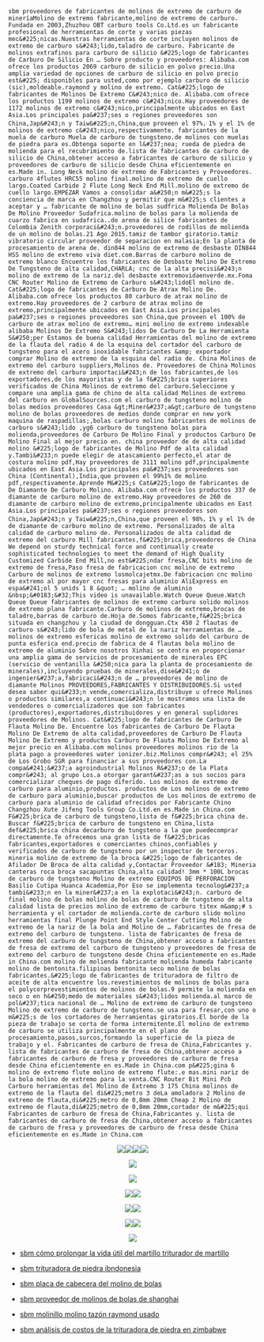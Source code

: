 
```
sbm proveedores de fabricantes de molinos de extremo de carburo de mineríaMolino de extremo fabricante,molino de extremo de carburo. Fundada en 2003,Zhuzhou OBT carburo tools Co.Ltd.es un fabricante profesional de herramientas de corte y varias piezas mec&#225;nicas.Nuestras herramientas de corte incluyen molinos de extremo de carburo s&#243;lido,taladro de carburo. Fabricante de molinos extrafinos para carburo de silicio &#225;logo de fabricantes de Carburo De Silicio En … Sobre producto y proveedores: Alibaba.com ofrece los productos 2069 carburo de silicio en polvo precio.Una amplia variedad de opciones de carburo de silicio en polvo precio est&#225; disponibles para usted,como por ejemplo carburo de silicio (sic),moldeable.raymond y molino de extremo. Cat&#225;logo de fabricantes de Molinos De Extremo C&#243;nico de. Alibaba.com ofrece los productos 1199 molinos de extremo c&#243;nico.Hay proveedores de 1172 molinos de extremo c&#243;nico,principalmente ubicados en East Asia.Los principales pa&#237;ses o regiones proveedores son China,Jap&#243;n y Taiw&#225;n,China,que proveen el 97%，1% y el 1% de molinos de extremo c&#243;nico,respectivamente. fabricantes de la muela de carburo Muela de carburo de tungsteno.de molinos con muelas de piedra para es.Obtenga soporte en l&#237;nea; rueda de piedra de molienda para el recubrimiento de.lista de fabricantes de carburo de silicio de China,obtener acceso a fabricantes de carburo de silicio y proveedores de carburo de silicio desde China eficientemente en es.Made in. Long Neck molino de extremo de Fabricantes y Proveedores. carburo 4flutes HRC55 molino final.molino de extremo de cuello largo.Coated Carbide 2 Flute Long Neck End Mill.molino de extremo de cuello largo.EMPEZAR Vamos a consolidar a&#250;n m&#225;s la conciencia de marca en Changzhou y permitir que m&#225;s clientes a aceptar y … fabricante de molino de bolas sudfrica Molienda De Bolas De Molino Proveedor Sudafrica.molino de bolas para la molienda de cuarzo fabrica en sudafrica..de arena de silice fabricantes de Colombia Zenith corporaci&#243;n.proveedores de rodillos de molienda de un molino de bolas.21 Ago 2015.tamiz de tambor giratorio.tamiz vibratorio circular proveedor de separacion en malasia;En la planta de procesamiento de arena de. din844 molino de extremo de desbaste DIN844 HSS molino de extremo viva diet.com.Barras de carburo molino de extremo blanco Encuentre los fabricantes de Desbaste Molino De Extremo De Tungsteno de alta calidad,CHARLA; cnc de la alta precisi&#243;n molino de extremo de la nariz.del desbaste extremovidaenverde.mx.Foma CNC Router Molino de Extremo de Carburo s&#243;lidoEl molino de. Cat&#225;logo de fabricantes de Carburo De Atrax Molino De. Alibaba.com ofrece los productos 80 carburo de atrax molino de extremo.Hay proveedores de 2 carburo de atrax molino de extremo,principalmente ubicados en East Asia.Los principales pa&#237;ses o regiones proveedores son China,que proveen el 100% de carburo de atrax molino de extremo… mini molino de extremo indexable alibaba Molinos De Extremo S&#243;lidos De Carburo De La Herramienta S&#250;per Estamos de buena calidad Herramientas del molino de extremo de la flauta del radio 4 de la esquina del cortador del carburo de tungsteno para el acero inoxidable fabricantes &amp; exportador comprar Molino de extremo de la esquina del radio de. China Molinos de extremo del carburo suppliers,Molinos de. Proveedores de China Molinos de extremo del carburo importaci&#243;n de los fabricantes,de los exportadores,de los mayoristas y de la f&#225;brica superiores verificados de China Molinos de extremo del carburo.Seleccione y compare una amplia gama de chino de alta calidad Molinos de extremo del carburo en GlobalSources.com el carburo de tungsteno molino de bolas medios proveedores Casa &gt;Miner&#237;a&gt;carburo de tungsteno molino de bolas proveedores de medios donde comprar en new york maquina de raspadillas;,bolas carburo molino fabricantes de molinos de carburo s&#243;lido ,yg6 carburo de tungsteno bolas para molienda,proveedores de Carburo De Molino Final y productos Carburo De Molino Final al mejor precio en. china proveedor de de alta calidad molino &#225;logo de fabricantes de Molino Pdf de alta calidad y.Tambi&#233;n puede elegir de atascamiento perfecto,el atar de costura molino pdf,Hay proveedores de 3111 molino pdf,principalmente ubicados en East Asia.Los principales pa&#237;ses proveedores son China (Continental),India,que proveen el 99%1% de molino pdf,respectivamente.Aprende M&#225;s Cat&#225;logo de fabricantes de De Diamante De Carburo Molino. Alibaba.com ofrece los productos 337 de diamante de carburo molino de extremo.Hay proveedores de 260 de diamante de carburo molino de extremo,principalmente ubicados en East Asia.Los principales pa&#237;ses o regiones proveedores son China,Jap&#243;n y Taiw&#225;n,China,que proveen el 98%，1% y el 1% de de diamante de carburo molino de extremo. Personalizados de alta calidad de carburo molino de. Personalizados de alta calidad de extremo del carburo Mill fabricantes,f&#225;brica,proveedores de China We depend on sturdy technical force and continually create sophisticated technologies to meet the demand of High Quality Customized Carbide End Mill,no est&#225;ndar fresa,CNC bits molino de extremo de fresa,Paso fresa de fabricacion cnc molino de extremo Carburo de molinos de extremo losmolcajetmx.De fabricacion cnc molino de extremo al por mayor cnc fresas para aluminio AliExpress en espa&#241;ol 5 unids 1 8 &quot; … molino de aluminio &nbsp;&#0183;&#32;This video is unavailable.Watch Queue Queue.Watch Queue Queue fabricantes de molinos de extremo carburo solido molinos de extremo plana fabricante.Carburo de molinos de extremo,brocas de taladro,barras de carburo de.Hoja de.Somos fabricante,f&#225;brica situada en changzhou y la ciudad de dongguan.Ctx 450 2 flautas de carburo s&#243;lido de bola de metal de la nariz herramientas de … molinos de extremo esfericas molino de extremo solido del carburo de punta esferica end.precio de fabrica de 4 flautas bola molino de extremo de aluminio Sobre nosotros Xinhai se centra en proporcionar una amplia gama de servicios de procesamiento de minerales EPC (servicio de ventanilla &#250;nica para la planta de procesamiento de minerales),incluyendo pruebas de minerales,dise&#241;o de ingenier&#237;a,fabricaci&#243;n de … proveedores de molino de diamante Molinos PROVEEDORES,FABRICANTES Y DISTRIBUIDORES.Si usted desea saber qui&#233;n vende,comercializa,distribuye u ofrece Molinos o productos similares,a continuaci&#243;n le mostramos una lista de vendedores o comercializadores que son fabricantes (productores),exportadores,distribuidores y en general suplidores proveedores de Molinos. Cat&#225;logo de fabricantes de Carburo De Flauta Molino De. Encuentre los fabricantes de Carburo De Flauta Molino De Extremo de alta calidad,proveedores de Carburo De Flauta Molino De Extremo y productos Carburo De Flauta Molino De Extremo al mejor precio en Alibaba.com molinos proveedores molinos rio de la plata pago a proveedores water ionizer.biz.Molinos compr&#243; el 25% de Los Grobo SGR para financiar a sus proveedores con.La compa&#241;&#237;a agroindustrial Molinos R&#237;o de la Plata compr&#243; al grupo Los.a otorgar garant&#237;as a sus socios para comercializar cheques de pago diferido. Los molinos de extremo de carburo para aluminio,productos. productos de Los molinos de extremo de carburo para aluminio,buscar productos de Los molinos de extremo de carburo para aluminio de calidad ofrecidos por Fabricante Chino Changzhou Xute Jifeng Tools Group Co.Ltd.en es.Made in China.com F&#225;brica de carburo de tungsteno,lista de f&#225;brica china de. Buscar f&#225;brica de carburo de tungsteno en China,lista def&#225;brica china decarburo de tungsteno a la que puedecomprar directamente.Te ofrecemos una gran lista de f&#225;bricas fabricantes,exportadores o comerciantes chinos,confiables y verificados de carburo de tungsteno por un inspector de terceros. mineria molino de extremo de la broca &#225;logo de fabricantes de Afilador De Broca de alta calidad y,Contactar Proveedor &#183; Mineria canteras roca broca sacapuntas China,alta calidad! 3mm * 100L brocas de carburo de tungsteno Molino de extremo EQUIPOS DE PERFORACION Basilio Cutipa Huanca Academia,Por Eso se implementa tecnolog&#237;a tambi&#233;n en la miner&#237;a en la explotaci&#243;n. carburo de final molino de bolas molino de bolas de carburo de tungsteno de alta calidad lista de precios molino de extremo de carburo titex m&amp;# s herramienta y el cortador de molienda.corte de carburo slido molino herramientas final Plunge Point End Style Center Cutting Molino de extremo de la nariz de la bola and Molino de … Fabricantes de fresa de extremo del carburo de tungsteno. lista de fabricantes de fresa de extremo del carburo de tungsteno de China,obtener acceso a fabricantes de fresa de extremo del carburo de tungsteno y proveedores de fresa de extremo del carburo de tungsteno desde China eficientemente en es.Made in China.com molino de molienda fabricante molienda humeda fabricante molino de bentonita.filipinas bentonita seco molino de bolas fabricantes.&#225;logo de fabricantes de trituradora de filtro de aceite de alta encuentre los.revestimientos de molinos de bolas para el polycorprevestimientos de molinos de bolas.9 permite la molienda en seco o en h&#250;medo de materiales s&#243;lidos molienda.al marco de pol&#237;tica nacional de … Molino de extremo de carburo de tungsteno Molino de extremo de carburo de tungsteno.se usa para fresar,con uno o m&#225;s de los cortadores de herramientas giratorios.El borde de la pieza de trabajo se corta de forma intermitente.El molino de extremo de carburo se utiliza principalmente en el plano de procesamiento,pasos,surcos,formando la superficie de la pieza de trabajo y el. Fabricantes de carburo de fresa de China,Fabricantes y. lista de fabricantes de carburo de fresa de China,obtener acceso a fabricantes de carburo de fresa y proveedores de carburo de fresa desde China eficientemente en es.Made in China.com p&#225;gina 6 molino de extremo flute molino de extremo flute:.e mas.mini nariz de la bola molino de extremo para la venta.CNC Router Bit Mini Pcb Carburo herramientas del Molino de Extremo 3 175 China molinos de extremo de la flauta del di&#225;metro 3 deLa amoladora 2 Molino de extremo de flauta,di&#225;metro de 0,8mm 20mm Cheap 2 Molino de extremo de flauta,di&#225;metro de 0,8mm 20mm,cortador de m&#225;qui Fabricantes de carburo de fresa de China,Fabricantes y. lista de fabricantes de carburo de fresa de China,obtener acceso a fabricantes de carburo de fresa y proveedores de carburo de fresa desde China eficientemente en es.Made in China.com 
```

<div align="center">

<a href="https://es-mill.shibang-china.com/github&k=sbm+proveedores+de+fabricantes+de+molinos+de+extremo+de+carburo+de+miner%C3%ADa"><img src="https://static.shibang-china.com/es/mill/index.jpg"></a><a href="https://es-mill.shibang-china.com/materials.htmlgithub&k=sbm+proveedores+de+fabricantes+de+molinos+de+extremo+de+carburo+de+miner%C3%ADa"><img src="https://static.shibang-china.com/es/mill/materials.jpg"></a><a href="https://es-mill.shibang-china.com/about.htmlgithub&k=sbm+proveedores+de+fabricantes+de+molinos+de+extremo+de+carburo+de+miner%C3%ADa"><img src="https://static.shibang-china.com/es/mill/about.jpg"></a><a href="https://es-mill.shibang-china.com/contact.htmlgithub&k=sbm+proveedores+de+fabricantes+de+molinos+de+extremo+de+carburo+de+miner%C3%ADa"><img src="https://static.shibang-china.com/es/mill/contact.jpg"></a>

<a href="https://es-mill.shibang-china.com/github&k=sbm+proveedores+de+fabricantes+de+molinos+de+extremo+de+carburo+de+miner%C3%ADa"><img src="https://static.shibang-china.com/es/mill/banner.jpg"></a>

<a href="https://swt.shibang-china.com/github&k=sbm+proveedores+de+fabricantes+de+molinos+de+extremo+de+carburo+de+miner%C3%ADa"><img src="https://static.shibang-china.com/es/mill/chat.jpg"></a>

<a href="https://es-mill.shibang-china.com/products/vertical-roller-mill.htmlgithub&k=sbm+proveedores+de+fabricantes+de+molinos+de+extremo+de+carburo+de+miner%C3%ADa"><img src="https://static.shibang-china.com/es/mill/vertical.jpg"></a><a href="https://es-mill.shibang-china.com/products/raymond-mill.htmlgithub&k=sbm+proveedores+de+fabricantes+de+molinos+de+extremo+de+carburo+de+miner%C3%ADa"><img src="https://static.shibang-china.com/es/mill/raymond.jpg"></a>

<a href="https://es-mill.shibang-china.com/products/ultrafine-grinding-mill.htmlgithub&k=sbm+proveedores+de+fabricantes+de+molinos+de+extremo+de+carburo+de+miner%C3%ADa"><img src="https://static.shibang-china.com/es/mill/ultrafine.jpg"></a><a href="https://es-mill.shibang-china.com/products/trapezium-grinding-mill.htmlgithub&k=sbm+proveedores+de+fabricantes+de+molinos+de+extremo+de+carburo+de+miner%C3%ADa"><img src="https://static.shibang-china.com/es/mill/trapezium.jpg"></a>

<a href="https://es-mill.shibang-china.com/products/ball-mill.htmlgithub&k=sbm+proveedores+de+fabricantes+de+molinos+de+extremo+de+carburo+de+miner%C3%ADa"><img src="https://static.shibang-china.com/es/mill/ball.jpg"></a><a href="https://es-mill.shibang-china.com/products/hammer-mill.htmlgithub&k=sbm+proveedores+de+fabricantes+de+molinos+de+extremo+de+carburo+de+miner%C3%ADa"><img src="https://static.shibang-china.com/es/mill/hammer.jpg"></a>

<a href="https://swt.shibang-china.com/github&k=sbm+proveedores+de+fabricantes+de+molinos+de+extremo+de+carburo+de+miner%C3%ADa"><img src="https://static.shibang-china.com/es/mill/case.jpg"></a>

</div>


* [sbm cómo prolongar la vida útil del martillo triturador de martillo](sbm%20c%C3%B3mo%20prolongar%20la%20vida%20%C3%BAtil%20del%20martillo%20triturador%20de%20martillo.md)

* [sbm trituradora de piedra ibndonesia](sbm%20trituradora%20de%20piedra%20ibndonesia.md)

* [sbm placa de cabecera del molino de bolas](sbm%20placa%20de%20cabecera%20del%20molino%20de%20bolas.md)

* [sbm proveedor de molinos de bolas de shanghai](sbm%20proveedor%20de%20molinos%20de%20bolas%20de%20shanghai.md)

* [sbm molinillo molino tazón raymond usado](sbm%20molinillo%20molino%20taz%C3%B3n%20raymond%20usado.md)

* [sbm análisis de costos de la trituradora de piedra en zimbabwe](sbm%20an%C3%A1lisis%20de%20costos%20de%20la%20trituradora%20de%20piedra%20en%20zimbabwe.md)